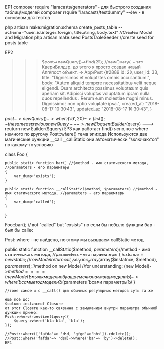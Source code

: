 EP1
composer require "laracasts/generators"                   - для быстрого создания таблиц\моделей
composer require "laracasts/testdummy" --dev              - в основном для тестов

php artisan make:migration:schema create_posts_table --schema="user_id:integer:foregin, title:string, body:text" //Creates Model and Migration 
php artisan make:seed PostsTableSeeder //create seed for posts table

EP2
>>> $post->newQuery()->find(20); //newQuery() - это КвериБилдер. до этого я просто создал новый Апп\пост объект.
=> App\Post {#2889
     id: 20,     user_id: 33,
     title: "Dignissimos et voluptates omnis accusantium.",
     body: "Autem aliquid tempore necessitatibus velit neque eligendi. Quam architecto possimus voluptatum quis aperiam sit. Adipisci voluptas voluptatum ipsam nulla quos repellendus
. Rerum eum molestiae magni minus. Dignissimos non optio voluptate ipsa.",
     created_at: "2018-08-17 10:30:43",
     updated_at: "2018-08-17 10:30:43",
   }
>>>
$post->newQuery()->where('id',20)->first(); - the same as previous 
newQuery ---> newEloquentBuilder($query) ---> reuturn new Builder($query)
EP3
 как работает find() ясно,но с where немного по другому
  Post::where() тема эпизода
Используются две магические функции __call __callStatic они автоматически "включаются" по какому-то условию 

class Foo {

    public static function bar() //$method - имя статического метода, //parameters - его параемтеры 
    {
        var_dump('exists');
    }
    
    public static function __callStatic($method, $parameters) //$method - имя статического метода, //parameters - его параемтеры 
    {
        var_dump('called');
    }
}

Foo::bar(); // not "called" but "exsists"  но если бы небыло функции бар - был бы called

Post::where - не найдено, по этому мы вызываем callStatic метод

 public static function __callStatic($method, $parameters) //$method - имя статического метода, //parameters - его параемтеры 
    {
        $instance = new static; //new Model
        return call_user_func_array($array($instatnce, $method), $parameters); //$method on new Model
        //for understanding: (new Model)->$method ==== (new Model Ъмы ж к модели обращаемся и знаем вид моделиЪ)->whereЪсам метод моделиЪ($parameters Ъсами параметрыЪ)
    }

    //тоже самое и с __call() для обычных регулярных методов суть та же

    еще кое шо:
    $column instanceof Closure 
    от этот Closure как-то связанна с замыканием внутри параметра обычной функции пример:
    Post::where(function($query){
        $query->where('bla-bla', 'bla');
    });

    //Post::where(['fafda'=> 'dsd, 'gfgd'=>'hhh'])->delete();
    //Post::where('fafda'=> 'dsd)->where('ba'=> 'by')->delete();
    EP4
    